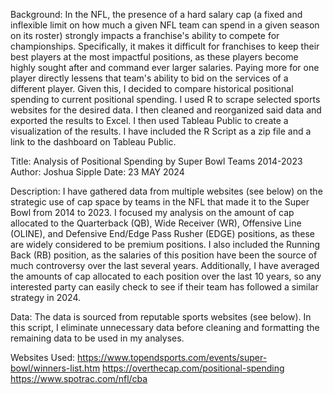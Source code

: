 Background: In the NFL, the presence of a hard salary cap (a fixed and inflexible limit on how much a given NFL team can spend in a given season on its roster) strongly impacts a franchise's ability to compete for championships. Specifically, it makes it difficult for franchises to keep their best players at the most impactful positions, as these players become highly sought after and command ever larger salaries. Paying more for one player directly lessens that team's ability to bid on the services of a different player. Given this, I decided to compare historical positional spending to current positional spending. I used R to scrape selected sports websites for the desired data. I then cleaned and reorganized said data and exported the results to Excel. I then used Tableau Public to create a visualization of the results. I have included the R Script as a zip file and a link to the dashboard on Tableau Public. 

Title: Analysis of Positional Spending by Super Bowl Teams 2014-2023
Author: Joshua Sipple
Date: 23 MAY 2024

Description: I have gathered data from multiple websites (see below) on the strategic use of cap space by teams in the NFL that made it to  the Super Bowl from 2014 to 2023. I focused my analysis on the amount of cap allocated to the Quarterback (QB), Wide Receiver (WR), Offensive Line (OLINE), and Defensive End/Edge Pass Rusher (EDGE) positions, as these are widely considered to be premium positions. I also included the Running Back (RB) position, as the salaries of this position have been the source of much controversy over the last several years. Additionally, I have averaged the amounts of cap allocated to each position over the last 10 years, so any interested party can easily check to see if their team has followed a similar strategy in 2024.

Data: The data is sourced from reputable sports websites (see below). In this script, I eliminate unnecessary data before cleaning and formatting the 
remaining data to be used in my analyses.

Websites Used:
 https://www.topendsports.com/events/super-bowl/winners-list.htm
 https://overthecap.com/positional-spending
 https://www.spotrac.com/nfl/cba
